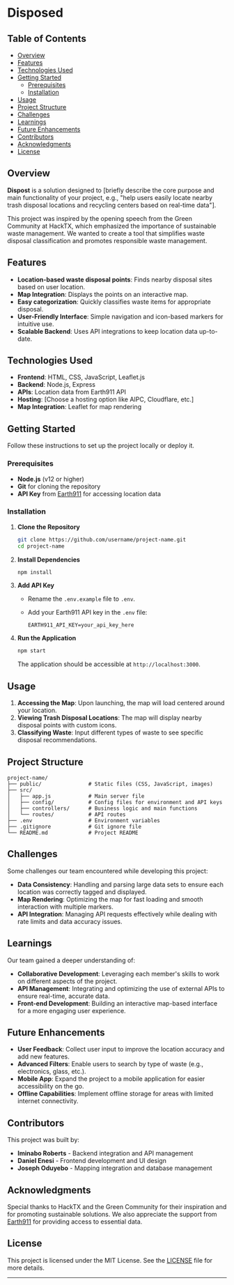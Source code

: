 
# Disposed
## Table of Contents

- [Overview](#overview)
- [Features](#features)
- [Technologies Used](#technologies-used)
- [Getting Started](#getting-started)
  - [Prerequisites](#prerequisites)
  - [Installation](#installation)
- [Usage](#usage)
- [Project Structure](#project-structure)
- [Challenges](#challenges)
- [Learnings](#learnings)
- [Future Enhancements](#future-enhancements)
- [Contributors](#contributors)
- [Acknowledgments](#acknowledgments)
- [License](#license)

## Overview

**Dispost** is a solution designed to [briefly describe the core purpose and main functionality of your project, e.g., "help users easily locate nearby trash disposal locations and recycling centers based on real-time data"]. 

This project was inspired by the opening speech from the Green Community at HackTX, which emphasized the importance of sustainable waste management. We wanted to create a tool that simplifies waste disposal classification and promotes responsible waste management.

## Features

- **Location-based waste disposal points**: Finds nearby disposal sites based on user location.
- **Map Integration**: Displays the points on an interactive map.
- **Easy categorization**: Quickly classifies waste items for appropriate disposal.
- **User-Friendly Interface**: Simple navigation and icon-based markers for intuitive use.
- **Scalable Backend**: Uses API integrations to keep location data up-to-date.

## Technologies Used

- **Frontend**: HTML, CSS, JavaScript, Leaflet.js
- **Backend**: Node.js, Express
- **APIs**: Location data from Earth911 API
- **Hosting**: [Choose a hosting option like AIPC, Cloudflare, etc.]
- **Map Integration**: Leaflet for map rendering

## Getting Started

Follow these instructions to set up the project locally or deploy it.

### Prerequisites

- **Node.js** (v12 or higher)
- **Git** for cloning the repository
- **API Key** from [Earth911](https://earth911.com) for accessing location data

### Installation

1. **Clone the Repository**

   ```bash
   git clone https://github.com/username/project-name.git
   cd project-name
   ```

2. **Install Dependencies**

   ```bash
   npm install
   ```

3. **Add API Key**

   - Rename the `.env.example` file to `.env`.
   - Add your Earth911 API key in the `.env` file:
   
     ```plaintext
     EARTH911_API_KEY=your_api_key_here
     ```

4. **Run the Application**

   ```bash
   npm start
   ```

   The application should be accessible at `http://localhost:3000`.

## Usage

1. **Accessing the Map**: Upon launching, the map will load centered around your location.
2. **Viewing Trash Disposal Locations**: The map will display nearby disposal points with custom icons.
3. **Classifying Waste**: Input different types of waste to see specific disposal recommendations.

## Project Structure

```plaintext
project-name/
├── public/               # Static files (CSS, JavaScript, images)
├── src/
│   ├── app.js            # Main server file
│   ├── config/           # Config files for environment and API keys
│   ├── controllers/      # Business logic and main functions
│   └── routes/           # API routes
├── .env                  # Environment variables
├── .gitignore            # Git ignore file
└── README.md             # Project README
```

## Challenges

Some challenges our team encountered while developing this project:

- **Data Consistency**: Handling and parsing large data sets to ensure each location was correctly tagged and displayed.
- **Map Rendering**: Optimizing the map for fast loading and smooth interaction with multiple markers.
- **API Integration**: Managing API requests effectively while dealing with rate limits and data accuracy issues.

## Learnings

Our team gained a deeper understanding of:

- **Collaborative Development**: Leveraging each member's skills to work on different aspects of the project.
- **API Management**: Integrating and optimizing the use of external APIs to ensure real-time, accurate data.
- **Front-end Development**: Building an interactive map-based interface for a more engaging user experience.

## Future Enhancements

- **User Feedback**: Collect user input to improve the location accuracy and add new features.
- **Advanced Filters**: Enable users to search by type of waste (e.g., electronics, glass, etc.).
- **Mobile App**: Expand the project to a mobile application for easier accessibility on the go.
- **Offline Capabilities**: Implement offline storage for areas with limited internet connectivity.

## Contributors

This project was built by:

- **Iminabo Roberts** - Backend integration and API management
- **Daniel Enesi** - Frontend development and UI design
- **Joseph Oduyebo** - Mapping integration and database management

## Acknowledgments

Special thanks to HackTX and the Green Community for their inspiration and for promoting sustainable solutions. We also appreciate the support from [Earth911](https://earth911.com) for providing access to essential data.

## License

This project is licensed under the MIT License. See the [LICENSE](LICENSE) file for more details.

--- 
